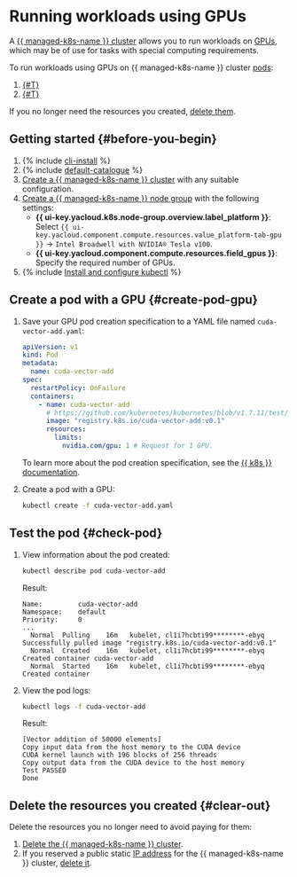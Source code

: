 # Running workloads using GPUs

A [{{ managed-k8s-name }} cluster](../concepts/index.md#kubernetes-cluster) allows you to run workloads on [GPUs](../../compute/concepts/gpus.md), which may be of use for tasks with special computing requirements.

To run workloads using GPUs on {{ managed-k8s-name }} cluster [pods](../concepts/index.md#pod):
1. [{#T}](#create-pod-gpu)
1. [{#T}](#check-pod)

If you no longer need the resources you created, [delete them](#delete-resources).

## Getting started {#before-you-begin}

1. {% include [cli-install](../../_includes/cli-install.md) %}
1. {% include [default-catalogue](../../_includes/default-catalogue.md) %}
1. [Create a {{ managed-k8s-name }} cluster](../operations/kubernetes-cluster/kubernetes-cluster-create.md) with any suitable configuration.
1. [Create a {{ managed-k8s-name }} node group](../operations/node-group/node-group-create.md) with the following settings:
   * **{{ ui-key.yacloud.k8s.node-group.overview.label_platform }}**: Select `{{ ui-key.yacloud.component.compute.resources.value_platform-tab-gpu }}` → `Intel Broadwell with NVIDIA® Tesla v100`.
   * **{{ ui-key.yacloud.component.compute.resources.field_gpus }}**: Specify the required number of GPUs.
1. {% include [Install and configure kubectl](../../_includes/managed-kubernetes/kubectl-install.md) %}

## Create a pod with a GPU {#create-pod-gpu}

1. Save your GPU pod creation specification to a YAML file named `cuda-vector-add.yaml`:

   ```yaml
   apiVersion: v1
   kind: Pod
   metadata:
     name: cuda-vector-add
   spec:
     restartPolicy: OnFailure
     containers:
       - name: cuda-vector-add
         # https://github.com/kubernetes/kubernetes/blob/v1.7.11/test/images/nvidia-cuda/Dockerfile
         image: "registry.k8s.io/cuda-vector-add:v0.1"
         resources:
           limits:
             nvidia.com/gpu: 1 # Request for 1 GPU.
   ```

   To learn more about the pod creation specification, see the [{{ k8s }} documentation](https://kubernetes.io/docs/reference/generated/kubernetes-api/v1.25/#pod-v1-core).
1. Create a pod with a GPU:

   ```bash
   kubectl create -f cuda-vector-add.yaml
   ```

## Test the pod {#check-pod}

1. View information about the pod created:

   ```bash
   kubectl describe pod cuda-vector-add
   ```

   Result:

   ```text
   Name:         cuda-vector-add
   Namespace:    default
   Priority:     0
   ...
     Normal  Pulling    16m   kubelet, cl1i7hcbti99********-ebyq  Successfully pulled image "registry.k8s.io/cuda-vector-add:v0.1"
     Normal  Created    16m   kubelet, cl1i7hcbti99********-ebyq  Created container cuda-vector-add
     Normal  Started    16m   kubelet, cl1i7hcbti99********-ebyq  Created container
   ```

1. View the pod logs:

   ```bash
   kubectl logs -f cuda-vector-add
   ```

   Result:

   ```text
   [Vector addition of 50000 elements]
   Copy input data from the host memory to the CUDA device
   CUDA kernel launch with 196 blocks of 256 threads
   Copy output data from the CUDA device to the host memory
   Test PASSED
   Done
   ```

## Delete the resources you created {#clear-out}

Delete the resources you no longer need to avoid paying for them:
1. [Delete the {{ managed-k8s-name }} cluster](../../managed-kubernetes/operations/kubernetes-cluster/kubernetes-cluster-delete.md).
1. If you reserved a public static [IP address](../../vpc/concepts/address.md) for the {{ managed-k8s-name }} cluster, [delete it](../../vpc/operations/address-delete.md).